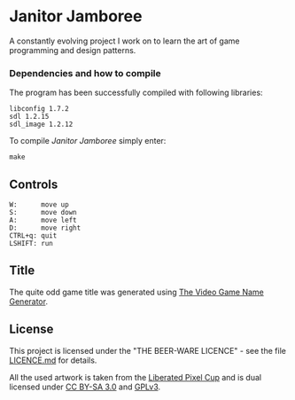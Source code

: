 # Janitor Jamboree
A constantly evolving project I work on to learn the art of game programming and design patterns.

### Dependencies and how to compile
The program has been successfully compiled with following libraries:
```
libconfig 1.7.2
sdl 1.2.15
sdl_image 1.2.12
```

To compile _Janitor Jamboree_ simply enter:
```
make
```

## Controls
```
W:      move up
S:      move down
A:      move left
D:      move right
CTRL+q: quit
LSHIFT: run
```

## Title
The quite odd game title was generated using [The Video Game Name Generator](https://www.videogamena.me/).

## License
This project is licensed under the "THE BEER-WARE LICENCE" - see the file [LICENCE.md](LICENCE.md) for details.

All the used artwork is taken from the [Liberated Pixel Cup](http://lpc.opengameart.org/) and is dual licensed under [CC BY-SA 3.0](http://creativecommons.org/licenses/by-sa/3.0/) and [GPLv3](http://www.gnu.org/licenses/gpl-3.0.html).
